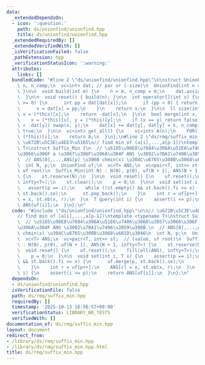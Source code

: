 ```yaml
---
data:
  _extendedDependsOn:
  - icon: ':question:'
    path: ds/unionfind/unionfind.hpp
    title: ds/unionfind/unionfind.hpp
  _extendedRequiredBy: []
  _extendedVerifiedWith: []
  _isVerificationFailed: false
  _pathExtension: hpp
  _verificationStatusIcon: ':warning:'
  attributes:
    links: []
  bundledCode: "#line 2 \"ds/unionfind/unionfind.hpp\"\n\nstruct UnionFind {\n  int\
    \ n, n_comp;\n  vc<int> dat; // par or (-size)\n  UnionFind(int n = 0) { build(n);\
    \ }\n\n  void build(int m) {\n    n = m, n_comp = m;\n    dat.assign(n, -1);\n\
    \  }\n\n  void reset() { build(n); }\n\n  int operator[](int x) {\n    while (dat[x]\
    \ >= 0) {\n      int pp = dat[dat[x]];\n      if (pp < 0) { return dat[x]; }\n\
    \      x = dat[x] = pp;\n    }\n    return x;\n  }\n\n  ll size(int x) {\n   \
    \ x = (*this)[x];\n    return -dat[x];\n  }\n\n  bool merge(int x, int y) {\n\
    \    x = (*this)[x], y = (*this)[y];\n    if (x == y) return false;\n    if (-dat[x]\
    \ < -dat[y]) swap(x, y);\n    dat[x] += dat[y], dat[y] = x, n_comp--;\n    return\
    \ true;\n  }\n\n  vc<int> get_all() {\n    vc<int> A(n);\n    FOR(i, n) A[i] =\
    \ (*this)[i];\n    return A;\n  }\n};\n#line 2 \"ds/rmq/suffix_min.hpp\"\n\n//\
    \ \u672B\u5C3E\u4EE3\u5165\n// find min of (a[i],...,a[p-1])\ntemplate <typename\
    \ T>\nstruct Suffix_Min {\n  // \u5185\u90E8\u7684\u306A\u51E6\u7406\u3068\u3057\
    \u3066\u306F a \u3067\u306F\u306A\u304F ANS \u3092\u7BA1\u7406\u3059\u308B.\n\
    \  // ANS[0],...,ANS[p] \u306B chmin(x) \u304C\u6765\u308B\u3068\u601D\u3046\n\
    \  int N, p;\n  UnionFind uf;\n  vc<T> ANS;\n  vc<pair<T, int>> st;  // (value,\
    \ uf root)\n  Suffix_Min(int N) : N(N), p(0), uf(N + 1), ANS(N + 1, infty<T>)\
    \ {\n    st.reserve(N);\n  }\n\n  void reset() {\n    uf.reset();\n    fill(all(ANS),\
    \ infty<T>);\n    st.clear();\n    p = 0;\n  }\n\n  void set(int i, T x) {\n \
    \   assert(p == i);\n    while (!st.empty() && st.back().fi >= x) {\n      uf.merge(p,\
    \ st.back().se);\n      st.pop_back();\n    }\n    int r = uf[p++];\n    ANS[r]\
    \ = x, st.eb(x, r);\n  }\n  T query(int i) {\n    assert(i <= p);\n    return\
    \ ANS[uf[i]];\n  }\n};\n"
  code: "#include \"ds/unionfind/unionfind.hpp\"\n\n// \u672B\u5C3E\u4EE3\u5165\n\
    // find min of (a[i],...,a[p-1])\ntemplate <typename T>\nstruct Suffix_Min {\n\
    \  // \u5185\u90E8\u7684\u306A\u51E6\u7406\u3068\u3057\u3066\u306F a \u3067\u306F\
    \u306A\u304F ANS \u3092\u7BA1\u7406\u3059\u308B.\n  // ANS[0],...,ANS[p] \u306B\
    \ chmin(x) \u304C\u6765\u308B\u3068\u601D\u3046\n  int N, p;\n  UnionFind uf;\n\
    \  vc<T> ANS;\n  vc<pair<T, int>> st;  // (value, uf root)\n  Suffix_Min(int N)\
    \ : N(N), p(0), uf(N + 1), ANS(N + 1, infty<T>) {\n    st.reserve(N);\n  }\n\n\
    \  void reset() {\n    uf.reset();\n    fill(all(ANS), infty<T>);\n    st.clear();\n\
    \    p = 0;\n  }\n\n  void set(int i, T x) {\n    assert(p == i);\n    while (!st.empty()\
    \ && st.back().fi >= x) {\n      uf.merge(p, st.back().se);\n      st.pop_back();\n\
    \    }\n    int r = uf[p++];\n    ANS[r] = x, st.eb(x, r);\n  }\n  T query(int\
    \ i) {\n    assert(i <= p);\n    return ANS[uf[i]];\n  }\n};\n"
  dependsOn:
  - ds/unionfind/unionfind.hpp
  isVerificationFile: false
  path: ds/rmq/suffix_min.hpp
  requiredBy: []
  timestamp: '2025-10-13 18:56:57+09:00'
  verificationStatus: LIBRARY_NO_TESTS
  verifiedWith: []
documentation_of: ds/rmq/suffix_min.hpp
layout: document
redirect_from:
- /library/ds/rmq/suffix_min.hpp
- /library/ds/rmq/suffix_min.hpp.html
title: ds/rmq/suffix_min.hpp
---
```


